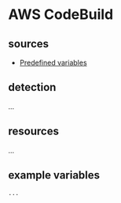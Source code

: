# AWS CodeBuild

## sources

- [Predefined variables](https://docs.aws.amazon.com/codebuild/latest/userguide/build-env-ref-env-vars.html)

## detection

...

## resources

...

## example variables

```bash
...
```
